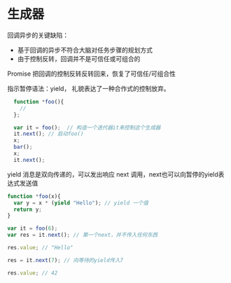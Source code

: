 # 生成器

回调异步的关键缺陷：

- 基于回调的异步不符合大脑对任务步骤的规划方式
- 由于控制反转，回调并不是可信任或可组合的

Promise 把回调的控制反转反转回来，恢复了可信任/可组合性

指示暂停语法：yield， 礼貌表达了一种合作式的控制放弃。

```js
  function *foo(){
    //
  };

  var it = foo();  // 构造一个迭代器it来控制这个生成器
  it.next(); // 启动foo()
  x;
  bar();
  x;
  it.next();

```

yield 消息是双向传递的，可以发出响应 next 调用，next也可以向暂停的yield表达式发送值

```js
function *foo(x){
  var y = x * (yield "Hello"); // yield 一个值
  return y;
}

var it = foo(6);
var res = it.next(); // 第一个next，并不传入任何东西

res.value; // "Hello"

res = it.next(7); // 向等待的yield传入7

res.value; // 42
```
